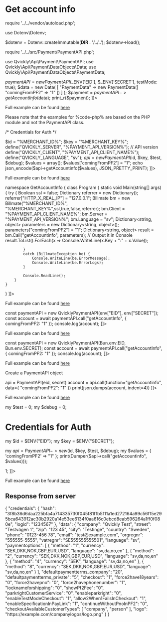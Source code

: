 # Get account info

<include from="Snippets-PaymentAPI.md" element-id="snippet-header"></include>

<tabs>
    <tab title="%code-json%">
<code-block lang="JSON">
<![CDATA[
{
    "credentials": {
        "id": "%MERCHANT_ID%",
        "hash": "3601ec7c5b97fafc35ed8084e3e299710a8aa8bcb44fa6669909482b39ccad486ee05e43f5e5ecbafed7e783421e5c9cdb455aeed7fe16facf212ae9871780e0",
        "version": "%PAYMENT_API_VERSION%",
        "client": "%PAYMENT_API_CLIENT_NAME%",
        "language": "sv",
        "time": 1714838585.980936
    },
    "data": {
        "comingFromPF2": "1"
    },
    "function": "getAccountinfo"
}
]]>
</code-block>
    </tab>

<tab title="%code-php%">
<code-block lang="php">
<![CDATA[
<?php
declare(strict_types=1);

require '../../vendor/autoload.php';

use Dotenv\Dotenv;

$dotenv = Dotenv::createImmutable(__DIR__ . '/../..');
$dotenv->load();

require '../../src/Payment/PaymentAPI.php';

use Qvickly\Api\Payment\PaymentAPI;
use Qvickly\Api\Payment\DataObjects\Data;
use Qvickly\Api\Payment\DataObjects\PaymentData;

$paymentAPI = new PaymentAPI($_ENV['EID'], $_ENV['SECRET'], testMode: true);
$data = new Data(
    [
        "PaymentData" => new PaymentData([
            "comingFromPF2" => "1"
        ])
    ]
);
$payment = $paymentAPI->getAccountInfo($data);
print_r($payment);
]]>
</code-block>

Full example can be found [here](https://github.com/Billmate/qvickly-php-module/blob/main/examples/PaymentAPI/getAddress.php)

Please note that the examples for %code-php% are based on the PHP module and not the PaymentAPI class.

</tab>

  <tab title="%code-phplegacy%">
<code-block lang="PHP">
<![CDATA[
<?php
include('../PaymentAPI.php');
$test = true;
$debug = false;

/* Credentials for Auth */

$id = "%MERCHANT_ID%";
$key = "%MERCHANT_KEY%";
define("QVICKLY_SERVER", "%PAYMENT_API_VERSION%"); // API version
define("QVICKLY_CLIENT", "%PAYMENT_API_CLIENT_NAME%");
define("QVICKLY_LANGUAGE", "sv");
$api = new PaymentAPI($id, $key, $test, $debug);
$values = array();
$values['comingFromPF2'] = "1";
echo json_encode($api->getAccountinfo($values), JSON_PRETTY_PRINT);
]]>
</code-block>

Full example can be found [here](https://github.com/Billmate/QvicklyAPISamples/blob/main/PHP.Legacy/examples/getAccountInfo.php)

</tab>
  <tab title="%code-csharp%">
<code-block lang="c#">
<![CDATA[
using System;
using System.Collections.Generic;
using System.Linq;
using System.Text;
using BillmateAPI;

namespace GetAccountInfo
{
    class Program
    {
        static void Main(string[] args)
        {
            try
            {
                Boolean ssl = false;
                Dictionary referrer = new Dictionary();
                referrer["HTTP_X_REAL_IP"] = "127.0.0.1";
                Billmate bm = new Billmate("%MERCHANT_ID%", "%MERCHANT_KEY%",ssl,true,false,referrer);
                bm.Client = "%PAYMENT_API_CLIENT_NAME%";
                bm.Server = "%PAYMENT_API_VERSION%";
                bm.Language = "sv";
                Dictionary<string, object> parameters = new Dictionary<string, object>();
                parameters["comingFromPF2"] = "1";
                Dictionary<string, object> result = bm.Call("getAccountinfo", parameters);
                // Output it in Console
                result.ToList().ForEach(x => Console.WriteLine(x.Key + ":" + x.Value));

            }
            catch (BillmateException be) {
                Console.WriteLine(be.ErrorMessage);
                Console.WriteLine(be.ErrorLogs);
            }

            Console.ReadLine();
        }
    }
}
]]>
</code-block>
  </tab>
<tab title="%code-node%">
<code-block lang="JavaScript">
<![CDATA[
import { QvicklyPaymentAPI } from "../../PaymentAPI.js";

const paymentAPI = new QvicklyPaymentAPI(process.env.EID, process.env.SECRET);
const account = await paymentAPI.call("getAccountInfo", {
    comingFromPF2: "1"
});
console.log(account);
]]>
</code-block>

Full example can be found [here](https://github.com/Billmate/QvicklyAPISamples/blob/main/Node.JS/examples/PaymentAPI/getAccountInfo.js)

</tab>

<tab title="%code-deno%">
<code-block lang="javascript">
<![CDATA[
import {QvicklyPaymentAPI, env} from "../../PaymentAPI.ts";

const paymentAPI = new QvicklyPaymentAPI(env["EID"], env["SECRET"]);
const account = await paymentAPI.call("getAccountInfo", {
    comingFromPF2: "1"
});
console.log(account);
]]>
</code-block>

Full example can be found [here](https://github.com/Billmate/QvicklyAPISamples/blob/main/Deno/examples/PaymentAPI/getAccountInfo.ts)

</tab>

<tab title="%code-bun%">
<code-block lang="javascript">
<![CDATA[
import QvicklyPaymentAPI from "../../PaymentAPI";

const paymentAPI = new QvicklyPaymentAPI(Bun.env.EID, Bun.env.SECRET);
const account = await paymentAPI.call("getAccountInfo", {
    comingFromPF2: "1"
});
console.log(account);
]]>
</code-block>

Full example can be found [here](https://github.com/Billmate/QvicklyAPISamples/blob/main/Bun/examples/PaymentAPI/getAccountInfo.ts)

</tab>

  <tab title="%code-python%">
<code-block lang="Python">
<![CDATA[
from PaymentAPI import PaymentAPI

# Create a PaymentAPI object
api = PaymentAPI(eid, secret)
account = api.call(function="getAccountinfo", data={
    "comingFromPF2": "1"
})
print(json.dumps(account, indent=4))
]]>
</code-block>

Full example can be found [here](https://github.com/Billmate/QvicklyAPISamples/blob/main/Python/examples/PaymentAPI/getAccountInfo.py)

  </tab>

<tab title="%code-perl%">
<code-block lang="perl">
<![CDATA[
#!/usr/bin/perl
use strict;
use warnings;
use JSON::PP;
use Data::Dumper;
use lib '../..';
require "PaymentAPI.pl";
require "LoadEnv.pl";
LoadEnv('../../.env');

my $test = 0;
my $debug = 0;

# Credentials for Auth
my $id = $ENV{"EID"};
my $key = $ENV{"SECRET"};

my $api = PaymentAPI->new($id, $key, $test, $debug);
my $values = {
    'comingFromPF2' => "1"
};
print(Dumper($api->call("getAccountinfo", $values)));

1;
]]>
</code-block>

Full example can be found [here](https://github.com/Billmate/QvicklyAPISamples/blob/main/Perl/examples/PaymentAPI/getAccountinfo.pl)

</tab>

</tabs>

## Response from server
<code-block lang="JSON">
{
    "credentials": {
        "hash": "3f8b36d6daa225bfa4a714335730f045f81f1b5111a1ed272164a99c56f15e295bca643912ac30b2920a14e53ee6134f0aa616c0ebcd8eab596264a1ff0f080e",
        "logid": "1234567"
    },
    "data": {
        "company": "Qvickly Test",
        "street": "Testvägen 1",
        "zip": "123 45",
        "city": "Testinge",
        "country": "Sweden",
        "phone": "0123-456 78",
        "email": "test@example.com",
        "orgregnr": "555555-5555",
        "vatregnr": "SE555555555501",
        "language": "sv",
        "paymentoptions": [
            {
                "method": "1",
                "currency": "SEK,DKK,NOK,GBP,EUR,USD",
                "language": "sv,da,no,en"
            },
            {
                "method": "2",
                "currency": "SEK,DKK,NOK,GBP,EUR,USD",
                "language": "sv,da,no,en"
            },
            {
                "method": "4",
                "currency": "SEK",
                "language": "sv,da,no,en"
            },
            {
                "method": "8",
                "currency": "SEK,DKK,NOK,GBP,EUR,USD",
                "language": "sv,da,no,en"
            }
        ],
        "defaultpaymentterms_company": "20",
        "defaultpaymentterms_private": "5",
        "checkout": "1",
        "force2have18years": "0",
        "force2havepno": "0",
        "force2havephonenumber": "1",
        "locknameforshipping": "0",
        "showPf2Fee": "0",
        "parkrightCustomerService": "0",
        "enableparkright": "0",
        "enableTestModeCheckout": "1",
        "allow2When1FailsInCheckout": "1",
        "enableSpecificationInPayLink": "1",
        "continueWithoutPnoInPF2": "0",
        "checkoutAvailableCustomerTypes": [
            "company",
            "person"
        ],
        "logo": "https://example.com/companylogos/logo.png"
    }
}
</code-block>

<include from="Snippets-Examples.md" element-id="snippet-footer"></include>